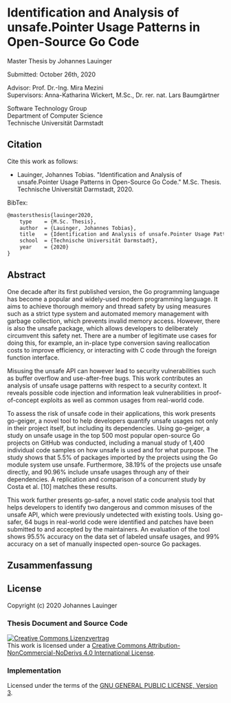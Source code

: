 # Identification and Analysis of unsafe.Pointer Usage Patterns in Open-Source Go Code

Master Thesis by Johannes Lauinger

Submitted: October 26th, 2020

Advisor: Prof. Dr.-Ing. Mira Mezini  
Supervisors: Anna-Katharina Wickert, M.Sc., Dr. rer. nat. Lars Baumgärtner

Software Technology Group  
Department of Computer Science  
Technische Universität Darmstadt


## Citation

Cite this work as follows:

 - Lauinger, Johannes Tobias. "Identification and Analysis of unsafe.Pointer Usage Patterns in Open-Source Go Code." M.Sc. Thesis. Technische Universität Darmstadt, 2020.

BibTex:

```latex
@mastersthesis{lauinger2020,
    type    = {M.Sc. Thesis},
    author  = {Lauinger, Johannes Tobias},
    title   = {Identification and Analysis of unsafe.Pointer Usage Patterns in Open-Source Go Code},
    school  = {Technische Universität Darmstadt},
    year    = {2020}
}
```


## Abstract

One decade after its first published version, the Go programming language has become a popular
and widely-used modern programming language. It aims to achieve thorough memory and
thread safety by using measures such as a strict type system and automated memory management
with garbage collection, which prevents invalid memory access. However, there is also the unsafe
package, which allows developers to deliberately circumvent this safety net. There are a number
of legitimate use cases for doing this, for example, an in-place type conversion saving reallocation
costs to improve efficiency, or interacting with C code through the foreign function interface.

Misusing the unsafe API can however lead to security vulnerabilities such as buffer overflow
and use-after-free bugs. This work contributes an analysis of unsafe usage patterns with respect
to a security context. It reveals possible code injection and information leak vulnerabilities in
proof-of-concept exploits as well as common usages from real-world code.

To assess the risk of unsafe code in their applications, this work presents go-geiger, a novel
tool to help developers quantify unsafe usages not only in their project itself, but including its
dependencies. Using go-geiger, a study on unsafe usage in the top 500 most popular open-source
Go projects on GitHub was conducted, including a manual study of 1,400 individual code samples
on how unsafe is used and for what purpose. The study shows that 5.5% of packages imported
by the projects using the Go module system use unsafe. Furthermore, 38.19% of the projects
use unsafe directly, and 90.96% include unsafe usages through any of their dependencies. A
replication and comparison of a concurrent study by Costa et al. [10] matches these results.

This work further presents go-safer, a novel static code analysis tool that helps developers to
identify two dangerous and common misuses of the unsafe API, which were previously undetected
with existing tools. Using go-safer, 64 bugs in real-world code were identified and patches have
been submitted to and accepted by the maintainers. An evaluation of the tool shows 95.5%
accuracy on the data set of labeled unsafe usages, and 99% accuracy on a set of manually
inspected open-source Go packages.


## Zusammenfassung


## License

Copyright (c) 2020 Johannes Lauinger  

### Thesis Document and Source Code

<a rel="license" href="http://creativecommons.org/licenses/by-nc-nd/4.0/"><img alt="Creative Commons Lizenzvertrag" style="border-width:0" src="https://i.creativecommons.org/l/by-nc-nd/4.0/88x31.png" /></a><br />This work is licensed under a <a rel="license" href="http://creativecommons.org/licenses/by-nc-nd/4.0/">Creative Commons Attribution-NonCommercial-NoDerivs  4.0 International License</a>.

### Implementation

Licensed under the terms of the <a rel="license" href="https://www.gnu.org/licenses/gpl-3.0.en.html">GNU GENERAL PUBLIC LICENSE, Version 3</a>.

